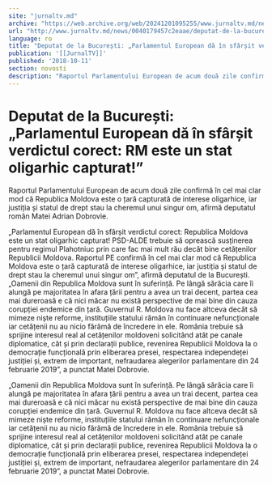 ```yaml
---
site: "jurnaltv.md"
archive: "https://web.archive.org/web/20241201095255/www.jurnaltv.md/news/0040179457c2eaae/deputat-de-la-bucuresti-parlamentul-european-da-in-sfarsit-verdictul-corect-rm-este-un-stat-oligarhic-capturat.html?utm_source=RSS&utm_medium=RSS&utm_campaign=RSS"
url: "http://www.jurnaltv.md/news/0040179457c2eaae/deputat-de-la-bucuresti-parlamentul-european-da-in-sfarsit-verdictul-corect-rm-este-un-stat-oligarhic-capturat.html"
language: ro
title: "Deputat de la București: „Parlamentul European dă în sfârșit verdictul corect: RM este un stat oligarhic capturat!”"
publication: '[[JurnalTV]]'
published: '2018-10-11'
section: novosti
description: "Raportul Parlamentului European de acum două zile confirmă în cel mai clar mod că Republica Moldova este o țară capturată de interese oligarhice, iar justiția și statul de drept stau la cheremul unui singur om, afirmă deputatul român Matei Adrian Dobrovie."
---
```


# Deputat de la București: „Parlamentul European dă în sfârșit verdictul corect: RM este un stat oligarhic capturat!”

Raportul Parlamentului European de acum două zile confirmă în cel mai clar mod că Republica Moldova este o țară capturată de interese oligarhice, iar justiția și statul de drept stau la cheremul unui singur om, afirmă deputatul român Matei Adrian Dobrovie.

„Parlamentul European dă în sfârșit verdictul corect: Republica Moldova este un stat oligarhic capturat! PSD-ALDE trebuie să oprească susținerea pentru regimul Plahotniuc prin care fac mai mult rău decât bine cetățenilor Republicii Moldova. Raportul PE confirmă în cel mai clar mod că Republica Moldova este o țară capturată de interese oligarhice, iar justiția și statul de drept stau la cheremul unui singur om”, afirmă deputatul de la București.„Oamenii din Republica Moldova sunt în suferință. Pe lângă sărăcia care îi alungă pe majoritatea în afara țării pentru a avea un trai decent, partea cea mai dureroasă e că nici măcar nu există perspective de mai bine din cauza corupției endemice din țară. Guvernul R. Moldova nu face altceva decât să mimeze niște reforme, instituțiile statului rămân în continuare nefuncționale iar cetățenii nu au nicio fărâmă de încredere in ele. România trebuie să sprijine interesul real al cetățenilor moldoveni solicitând atât pe canale diplomatice, cât și prin declarații publice, revenirea Republicii Moldova la o democrație funcțională prin eliberarea presei, respectarea independeței justiției și, extrem de important, nefraudarea alegerilor parlamentare din 24 februarie 2019”, a punctat Matei Dobrovie.

„Oamenii din Republica Moldova sunt în suferință. Pe lângă sărăcia care îi alungă pe majoritatea în afara țării pentru a avea un trai decent, partea cea mai dureroasă e că nici măcar nu există perspective de mai bine din cauza corupției endemice din țară. Guvernul R. Moldova nu face altceva decât să mimeze niște reforme, instituțiile statului rămân în continuare nefuncționale iar cetățenii nu au nicio fărâmă de încredere in ele. România trebuie să sprijine interesul real al cetățenilor moldoveni solicitând atât pe canale diplomatice, cât și prin declarații publice, revenirea Republicii Moldova la o democrație funcțională prin eliberarea presei, respectarea independeței justiției și, extrem de important, nefraudarea alegerilor parlamentare din 24 februarie 2019”, a punctat Matei Dobrovie.